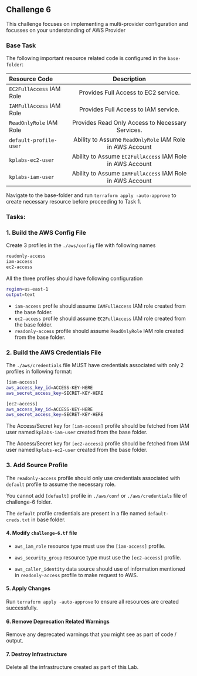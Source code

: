 
## Challenge 6

This challenge focuses on implementing a multi-provider configuration and focusses on your understanding of AWS Provider

### Base Task

The following important resource related code is configured  in the `base-folder`:

| Resource Code | Description | 
| :---        |    :----:   | 
| `EC2FullAccess` IAM Role  | Provides Full Access to EC2 service.      | 
| `IAMFullAccess` IAM Role | Provides Full Access to IAM service.   | 
| `ReadOnlyRole` IAM Role | Provides Read Only Access to Necessary Services.   | 
| `default-profile-user` | Ability to Assume `ReadOnlyRole` IAM Role in AWS Account    
| `kplabs-ec2-user` | Ability to Assume `EC2FullAccess` IAM Role in AWS Account    
| `kplabs-iam-user` | Ability to Assume `IAMFullAccess` IAM Role in AWS Account    

Navigate to the base-folder and run  `terraform apply -auto-approve` to create necessary resource before proceeding to Task 1.


### Tasks:

### 1. Build the AWS Config File

Create 3 profiles in the `./aws/config` file with following names
```sh
readonly-access
iam-access
ec2-access
```

All the three profiles should have following configuration
```sh
region=us-east-1
output=text
```

* `iam-access` profile should assume `IAMFullAccess` IAM role created from the base folder.
* `ec2-access` profile should assume `EC2FullAccess` IAM role created from the base folder.
* `readonly-access` profile should assume `ReadOnlyRole` IAM role created from the base folder.

### 2. Build the AWS Credentials File

The `./aws/credentials` file MUST have credentials associated with only 2 profiles in following format:

```sh
[iam-access]
aws_access_key_id=ACCESS-KEY-HERE
aws_secret_access_key=SECRET-KEY-HERE

[ec2-access]
aws_access_key_id=ACCESS-KEY-HERE
aws_secret_access_key=SECRET-KEY-HERE
```

The Access/Secret key for `[iam-access]` profile should be fetched from IAM user named `kplabs-iam-user` created from the base  folder.

The Access/Secret key for `[ec2-access]` profile should be fetched from IAM user named `kplabs-ec2-user` created from the base  folder.


### 3. Add Source Profile

The `readonly-access` profile should only use credentials associated with `default` profile to assume the necessary role.

You cannot add `[default]` profile in `./aws/conf` or `./aws/credentials` file of challenge-6 folder.

The `default` profile credentials are present in a file named `default-creds.txt` in base folder.


#### 4. Modify `challenge-6.tf` file

* `aws_iam_role` resource type must use the `[iam-access]` profile.

* `aws_security_group` resource type must use the `[ec2-access]` profile.

* `aws_caller_identity` data source should use of information mentioned in `readonly-access` profile to make request to AWS.


#### 5. Apply Changes

Run `terraform apply -auto-approve` to ensure all resources are created successfully.

#### 6. Remove Deprecation Related Warnings

Remove any deprecated warnings that you might see as part of code / output. 


#### 7.  Destroy Infrastructure

Delete all the infrastructure created as part of this Lab.



